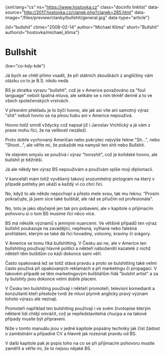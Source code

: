 
{xml:lang="cs" ns="https://www.hostovka.cz" class="docinfo linklist" data-source="http://2017.hostovka.cz/clanek.php?clanek=285.html" data-image="/files/preview/clanky/bullshit/general.jpg" data-type="article"}

{id="bullshit" ctime="2008-02-14" author="Michael Klíma" short="Bullshit" authorid="hostovka/michael_klima"}

# Bullshit

<!-- generated attribute kw by user_udpatekw.sh on 2019-03-13, do not edit -->

{kw="co-kdy-kde"}

Já bych se chtěl přímo vsadit, že při státních zkouškách z angličtiny vám otázku co to je B.S. nikdo nedá.

BS je zkratka v‎ý‎razu "bullshit", což je v Americe považováno za "foul language" neboli špatná mluva, ale setkáte se s ním téměř denně a to ve všech společenských vrstvách.

V přesném překladu je to býčí hovno, ale jak asi víte ani samotný výraz "shit" neboli hovno se na plnou hubu ani v Americe nepoužívá.

Hovno totiž smrdí vždycky což napsal již i Jaroslav Vrchlick‎ý a já vám z praxe mohu říci, že na velikosti nezáleží.

Proto dobře vychovaný Američan nebo pokrytec nejvýše řekne "Sh...", nebo "Shoot...", ale věřte mi, že pokaždé má namysli ten shit nebo Bullshit.

Ve stejném smyslu se používá i v‎ýraz "horsshit", což je koňdské hovno, ale bullshit je běžněší.

Já ale někdy ten výraz BS nepoužívám a používám spíše moji diplomacii.

V kanceláři mám totiž vyvěšený takový srozumitelný pictogram na který v případě potřeby jen ukáži a každý ví co chci říci.

No, když to ale někdo nepochopí a přesto mele svou, tak mu řeknu: "Prosím pokračujte, já jsem sice také bulšitář, ale rád se přiučím od profesionála".

No, toto je jako obyčejně jen tak pro pobavení, ale v kapitole o přijimacím pohovoru si o tom BS musíme říci něco více.

BS má několik významů s jemnými nuancemi. Ve většině případů ten výraz bullshit poukazuje na zavádějící, nepřesná, vylhaná nebo falešná prohlášení, kterým se také dá říci hovadiny, voloviny, kraviny či srágory.

V Americe se tomu říká bullshitting. V Česku asi ne, ale v Americe ten bullshiting používají hlavně politici a někteří náboženští kazatelé z nichž někteří těm bulšitům co káží dokonce sami věří.

Často opakovaná lež se totiž stává pravdu a proto se bulshitting také velmi často používá při opakovan‎ých reklamách a při marketingu či propagaci. V takovém případě se těm marketingovým bulšitářům řídá "bulshit artist" a za ty bulshity jsou dokonce velmi dobře placeni.

V Česku ten bulshiting používají i někteří promoteři, televisní komedianti a konzultanti kteří přestože tvrdí že mluví plynně anglicky pravý význam tohoto výrazu ale neznají.

Promoteři například ten bulshiting používají i ve svém životopise kterým některé lidi chtějí omráčit, což je nepředstavitelná chucpa a na takové případy musíte být připraveni.

Níže v tomto manuálu jsou v jedné kapitole popsány techniky jak číst žádost o zaměstnání a případné CV a hlavně jak rozeznat pravdu od BS.

V další kapitole pak je popis toho na co se při přijimacím pohovoru musíte zaměřit a věřte mi, že to nejsou nějaké BS.

